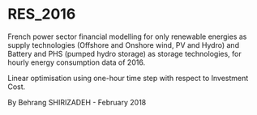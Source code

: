 # RES_2016
French power sector financial modelling for only renewable energies as supply technologies (Offshore and Onshore wind, PV and Hydro)
and Battery and PHS (pumped hydro storage) as storage technologies, for hourly energy consumption data of 2016.

Linear optimisation using one-hour time step with respect to Investment Cost.

By Behrang SHIRIZADEH -  February 2018
